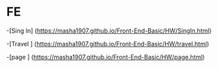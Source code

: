 # FE 

-[Sing In] (https://masha1907.github.io/Front-End-Basic/HW/SingIn.html)

-[Travel ] (https://masha1907.github.io/Front-End-Basic/HW/travel.html)

-[page ] (https://masha1907.github.io/Front-End-Basic/HW/page.html)